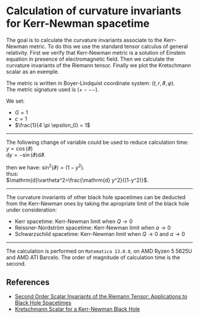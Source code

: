 # Calculation of curvature invariants for Kerr-Newman spacetime

The goal is to calculate the curvature invariants associate to the Kerr-Newman metric. To do this we use the standard tensor calculus of general relativity. First we verify that Kerr-Newman metric is a solution of Einstein equation in presence of electromagnetic field. Then we calculate the curvature invariants of the Riemann tensor. Finally we plot the Kretschmann scalar as an exemple.  

The metric is written in Boyer-Lindquist coordinate system: $(t,r,\vartheta,\varphi)$.  
The metric signature used is $(+ - - -)$.  

We set:
- $G = 1$
- $c = 1$
- $\frac{1}{4 \pi \epsilon_0} = 1$

---

The following change of variable could be used to reduce calculation time:  
$y=\cos(\vartheta)$  
$\mathrm{d}y= -\sin(\vartheta) \mathrm{d} \vartheta$.  

then we have: $\sin^2(\vartheta)=(1-y^2)$.  
thus:  
$\mathrm{d}\vartheta^2=\frac{\mathrm{d} y^2}{(1-y^2)}$.

---

The curvature invariants of other black hole spacetimes can be deducted from the Kerr-Newman ones by taking the apropriate limit of the black hole under consideration:
- Kerr spacetime: Kerr-Newman limit when $Q\rightarrow 0$
- Reissner-Nordström spacetime: Kerr-Newman limit when $a\rightarrow 0$
- Schwarzschild spacetime: Kerr-Newman limit when $Q\rightarrow 0$ and $a\rightarrow 0$

---

The calculation is performed on `Matematica 13.0.0`, on AMD Ryzen 5 5625U and AMD ATI Barcelo. The order of magnitude of calculation time is the second.

## References

- [Second Order Scalar Invariants of the Riemann Tensor: Applications to Black Hole Spacetimes](https://arxiv.org/abs/gr-qc/0302095)
- [Kretschmann Scalar for a Kerr-Newman Black Hole](https://arxiv.org/abs/astro-ph/9912320)
